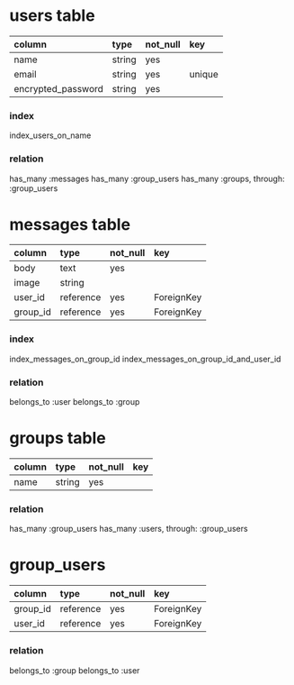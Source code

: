 # users table
|column|type|not_null|key|
|:--|:--|:--|:--|
|name|string|yes||
|email|string|yes|unique|
|encrypted_password|string|yes|　|

### index
index_users_on_name

### relation
has_many :messages
has_many :group_users
has_many :groups, through: :group_users


# messages table
|column|type|not_null|key|
|:--|:--|:--|:--|
|body|text|yes||
|image|string|||
|user_id|reference|yes|ForeignKey|
|group_id|reference|yes|ForeignKey|


### index
index_messages_on_group_id
index_messages_on_group_id_and_user_id

### relation
belongs_to :user
belongs_to :group


# groups table
|column|type|not_null|key|
|:--|:--|:--|:--|
|name|string|yes|　|

### relation
has_many :group_users
has_many :users, through: :group_users


# group_users
|column|type|not_null|key|
|:--|:--|:--|:--|
|group_id|reference|yes|ForeignKey|
|user_id|reference|yes|ForeignKey|


### relation
belongs_to :group
belongs_to :user
